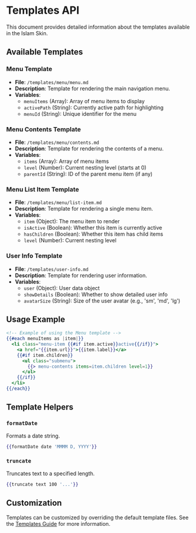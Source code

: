 # Templates API

This document provides detailed information about the templates available in the Islam Skin.

## Available Templates

### Menu Template
- **File**: `/templates/menu/menu.md`
- **Description**: Template for rendering the main navigation menu.
- **Variables**:
  - `menuItems` (Array): Array of menu items to display
  - `activePath` (String): Currently active path for highlighting
  - `menuId` (String): Unique identifier for the menu

### Menu Contents Template
- **File**: `/templates/menu/contents.md`
- **Description**: Template for rendering the contents of a menu.
- **Variables**:
  - `items` (Array): Array of menu items
  - `level` (Number): Current nesting level (starts at 0)
  - `parentId` (String): ID of the parent menu item (if any)

### Menu List Item Template
- **File**: `/templates/menu/list-item.md`
- **Description**: Template for rendering a single menu item.
- **Variables**:
  - `item` (Object): The menu item to render
  - `isActive` (Boolean): Whether this item is currently active
  - `hasChildren` (Boolean): Whether this item has child items
  - `level` (Number): Current nesting level

### User Info Template
- **File**: `/templates/user-info.md`
- **Description**: Template for rendering user information.
- **Variables**:
  - `user` (Object): User data object
  - `showDetails` (Boolean): Whether to show detailed user info
  - `avatarSize` (String): Size of the user avatar (e.g., 'sm', 'md', 'lg')

## Usage Example

```handlebars
<!-- Example of using the Menu template -->
{{#each menuItems as |item|}}
  <li class="menu-item {{#if item.active}}active{{/if}}">
    <a href="{{item.url}}">{{item.label}}</a>
    {{#if item.children}}
      <ul class="submenu">
        {{> menu-contents items=item.children level=1}}
      </ul>
    {{/if}}
  </li>
{{/each}}
```

## Template Helpers

### `formatDate`
Formats a date string.
```handlebars
{{formatDate date 'MMMM D, YYYY'}}
```

### `truncate`
Truncates text to a specified length.
```handlebars
{{truncate text 100 '...'}}
```

## Customization

Templates can be customized by overriding the default template files. See the [Templates Guide](../../templates/overview.md) for more information.
